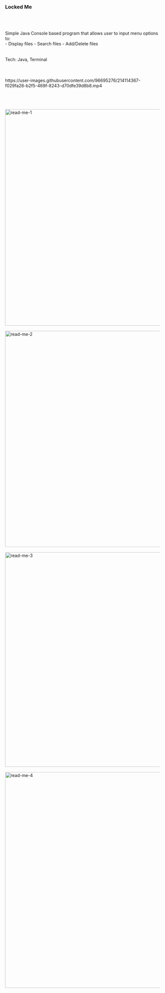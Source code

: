 <h3> Locked Me </h3>
<br>
<br>
<br>
Simple Java Console based program that allows user to input menu options to:
<br>
- Display files
- Search files
- Add/Delete files
<br>
<br>
<br>
Tech: Java, Terminal
<br>
<br>
<br>
<br>
https://user-images.githubusercontent.com/96695276/214114367-f029fa28-b2f5-469f-8243-d70dfe39d8b8.mp4
<br>
<br>
<br>
<br>
<br>
<img width="702" alt="read-me-1" src="https://user-images.githubusercontent.com/96695276/193869894-9531083c-7a76-4c1f-9d4e-23a79e9b9656.png">
<br>
<br>
<img width="701" alt="read-me-2" src="https://user-images.githubusercontent.com/96695276/193869277-858c41fd-f42d-4075-92b2-ce100a9224bd.png">
<br>
<br>
<img width="696" alt="read-me-3" src="https://user-images.githubusercontent.com/96695276/193869285-04ffd699-cfad-4967-9312-7c01664aa0d9.png">
<br>
<br>
<img width="700" alt="read-me-4" src="https://user-images.githubusercontent.com/96695276/193870867-90f27d64-5eae-4567-b60c-d96d3bd2a293.png">
